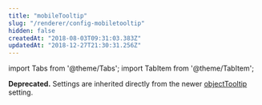 ```yaml
---
title: "mobileTooltip"
slug: "/renderer/config-mobiletooltip"
hidden: false
createdAt: "2018-08-03T09:31:03.383Z"
updatedAt: "2018-12-27T21:30:31.256Z"
---
```


import Tabs from '@theme/Tabs';
import TabItem from '@theme/TabItem';

**Deprecated.** Settings are inherited directly from the newer [objectTooltip](renderer-config-objecttooltip) setting.
